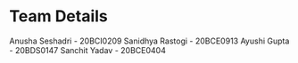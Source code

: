 # Team Details

Anusha Seshadri - 20BCI0209
Sanidhya Rastogi - 20BCE0913
Ayushi Gupta - 20BDS0147
Sanchit Yadav - 20BCE0404



